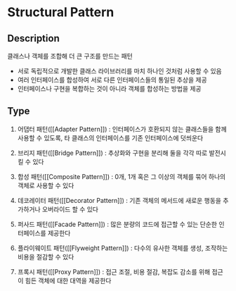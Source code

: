 # Structural Pattern

## Description

클래스나 객체를 조합해 더 큰 구조를 만드는 패턴

- 서로 독립적으로 개발한 클래스 라이브러리를 마치 하나인 것처럼 사용할 수 있음
- 여러 인터페이스를 합성하여 서로 다른 인터페이스들의 통일된 추상을 제공
- 인터페이스나 구현을 복합하는 것이 아니라 객체를 합성하는 방법을 제공

## Type

1. 어댑터 패턴([[Adapter Pattern]]) : 인터페이스가 호환되지 않는 클래스들을 함께 사용할 수 있도록, 타 클래스의 인터페이스를 기존 인터페이스에 덧씌운다

2. 브리지 패턴([[Bridge Pattern]]) : 추상화와 구현을 분리해 둘을 각각 따로 발전시킬 수 있다

3. 합성 패턴([[Composite Pattern]]) : 0개, 1개 혹은 그 이상의 객체를 묶어 하나의 객체로 사용할 수 있다

4. 데코레이터 패턴([[Decorator Pattern]]) : 기존 객체의 메서드에 새로운 행동을 추가하거나 오버라이드 할 수 있다

5. 퍼사드 패턴([[Facade Pattern]]) : 많은 분량의 코드에 접근할 수 있는 단순한 인터페이스를 제공한다

6. 플라이웨이트 패턴([[Flyweight Pattern]]) : 다수의 유사한 객체를 생성, 조작하는 비용을 절감할 수 있다

7. 프록시 패턴([[Proxy Pattern]]) : 접근 조절, 비용 절감, 복잡도 감소를 위해 접근이 힘든 객체에 대한 대역을 제공한다
